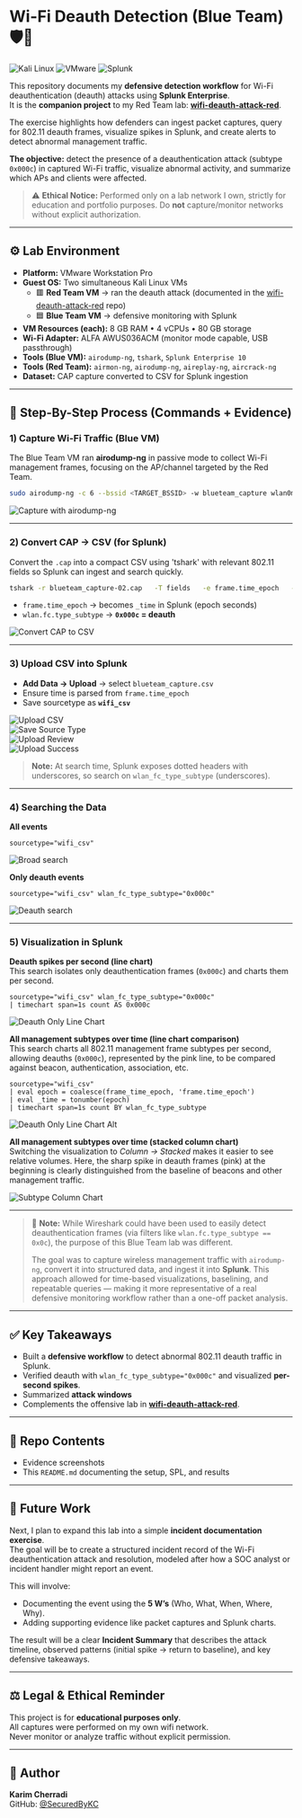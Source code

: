 # Wi-Fi Deauth Detection (Blue Team) 🛡️📡
![Kali Linux](https://img.shields.io/badge/Tested%20On-Kali%20Linux%202025.1-blue?logo=kalilinux)
![VMware](https://img.shields.io/badge/Platform-VMware%20Workstation-lightgrey?logo=vmware)
![Splunk](https://img.shields.io/badge/Tool-Splunk%20Enterprise-green?logo=splunk)

This repository documents my **defensive detection workflow** for Wi-Fi deauthentication (deauth) attacks using **Splunk Enterprise**.  
It is the **companion project** to my Red Team lab: **[wifi-deauth-attack-red](https://github.com/SecuredByKC/wifi-deauth-attack-red)**.

The exercise highlights how defenders can ingest packet captures, query for 802.11 deauth frames, visualize spikes in Splunk, and create alerts to detect abnormal management traffic.

**The objective:** detect the presence of a deauthentication attack (subtype `0x000c`) in captured Wi-Fi traffic, visualize abnormal activity, and summarize which APs and clients were affected.

> ⚠️ **Ethical Notice:** Performed only on a lab network I own, strictly for education and portfolio purposes. Do **not** capture/monitor networks without explicit authorization.

---

## ⚙️ Lab Environment

- **Platform:** VMware Workstation Pro  
- **Guest OS:** Two simultaneous Kali Linux VMs  
  - 🟥 **Red Team VM** → ran the deauth attack (documented in the [wifi-deauth-attack-red](https://github.com/SecuredByKC/wifi-deauth-attack-red) repo)  
  - 🟦 **Blue Team VM** → defensive monitoring with Splunk  
- **VM Resources (each):** 8 GB RAM • 4 vCPUs • 80 GB storage  
- **Wi-Fi Adapter:** ALFA AWUS036ACM (monitor mode capable, USB passthrough)  
- **Tools (Blue VM):** `airodump-ng`, `tshark`, `Splunk Enterprise 10`
- **Tools (Red Team):** `airmon-ng`, `airodump-ng`, `aireplay-ng`, `aircrack-ng`
- **Dataset:** CAP capture converted to CSV for Splunk ingestion  

---

## 📸 Step-By-Step Process (Commands + Evidence)

### 1) Capture Wi-Fi Traffic (Blue VM)
The Blue Team VM ran **airodump-ng** in passive mode to collect Wi-Fi management frames, focusing on the AP/channel targeted by the Red Team.

```bash
sudo airodump-ng -c 6 --bssid <TARGET_BSSID> -w blueteam_capture wlan0mon
```

![Capture with airodump-ng](./01-CAP-Capture.png)

---

### 2) Convert CAP → CSV (for Splunk)
Convert the `.cap` into a compact CSV using 'tshark' with relevant 802.11 fields so Splunk can ingest and search quickly.

```bash
tshark -r blueteam_capture-02.cap   -T fields   -e frame.time_epoch   -e wlan.fc.type   -e wlan.fc.type_subtype   -e wlan.sa   -e wlan.da   -e wlan.bssid   -E header=y -E separator=,   > blueteam_capture.csv
```

- `frame.time_epoch` → becomes `_time` in Splunk (epoch seconds)  
- `wlan.fc.type_subtype` → **`0x000c` = deauth**

![Convert CAP to CSV](./02-Convert-To-CSV-Splunk.png)

---

### 3) Upload CSV into Splunk
- **Add Data → Upload** → select `blueteam_capture.csv`  
- Ensure time is parsed from `frame.time_epoch`  
- Save sourcetype as **`wifi_csv`**

![Upload CSV](./03-Splunk-Upload.png)  
![Save Source Type](./05-Splunk-SourceType.png)  
![Upload Review](./06-Splunk-Upload-Review.png)  
![Upload Success](./07-Splunk-Upload-Success.png)

> **Note:** At search time, Splunk exposes dotted headers with underscores, so search on `wlan_fc_type_subtype` (underscores).

---

### 4) Searching the Data

**All events**
```spl
sourcetype="wifi_csv"
```
![Broad search](./08-Splunk-Broad-Search.png)

**Only deauth events**
```spl
sourcetype="wifi_csv" wlan_fc_type_subtype="0x000c"
```
![Deauth search](./09-Splunk-Deauth-Search.png)

---

### 5) Visualization in Splunk

**Deauth spikes per second (line chart)**  
This search isolates only deauthentication frames (`0x000c`) and charts them per second.  

```spl
sourcetype="wifi_csv" wlan_fc_type_subtype="0x000c"
| timechart span=1s count AS 0x000c
```

![Deauth Only Line Chart](./10A-Splunk-Deauth-Line-Chart.png) 

**All management subtypes over time (line chart comparison)**  
This search charts all 802.11 management frame subtypes per second, allowing deauths (`0x000c`), represented by the pink line, to be compared against beacon, authentication, association, etc.  

```spl
sourcetype="wifi_csv"
| eval epoch = coalesce(frame_time_epoch, 'frame.time_epoch')
| eval _time = tonumber(epoch)
| timechart span=1s count BY wlan_fc_type_subtype
```

![Deauth Only Line Chart Alt](./10B-Splunk-Deauth-Line-Chart.png)  

**All management subtypes over time (stacked column chart)**  
Switching the visualization to *Column → Stacked* makes it easier to see relative volumes. Here, the sharp spike in deauth frames (pink) at the beginning is clearly distinguished from the baseline of beacons and other management traffic.  

![Subtype Column Chart](./10C-Splunk-Deauth-Chart.png)

---

> 📝 **Note:** While Wireshark could have been used to easily detect deauthentication frames (via filters like `wlan.fc.type_subtype == 0x0c`), the purpose of this Blue Team lab was different.  
>  
> The goal was to capture wireless management traffic with `airodump-ng`, convert it into structured data, and ingest it into **Splunk**. This approach allowed for time-based visualizations, baselining, and repeatable queries — making it more representative of a real defensive monitoring workflow rather than a one-off packet analysis.

---

## ✅ Key Takeaways

- Built a **defensive workflow** to detect abnormal 802.11 deauth traffic in Splunk.  
- Verified deauth with `wlan_fc_type_subtype="0x000c"` and visualized **per-second spikes**.  
- Summarized **attack windows**  
- Complements the offensive lab in **[wifi-deauth-attack-red](https://github.com/SecuredByKC/wifi-deauth-attack-red)**.

---

## 📂 Repo Contents

- Evidence screenshots  
- This `README.md` documenting the setup, SPL, and results  

---

## 🔮 Future Work  

Next, I plan to expand this lab into a simple **incident documentation exercise**.  
The goal will be to create a structured incident record of the Wi-Fi deauthentication attack and resolution, modeled after how a SOC analyst or incident handler might report an event.  

This will involve:  
- Documenting the event using the **5 W’s** (Who, What, When, Where, Why).  
- Adding supporting evidence like packet captures and Splunk charts.

The result will be a clear **Incident Summary** that describes the attack timeline, observed patterns (initial spike → return to baseline), and key defensive takeaways.

---

## ⚖️ Legal & Ethical Reminder

This project is for **educational purposes only**.  
All captures were performed on my own wifi network.  
Never monitor or analyze traffic without explicit permission.

---

## 👤 Author

**Karim Cherradi**  
GitHub: [@SecuredByKC](https://github.com/SecuredByKC)
